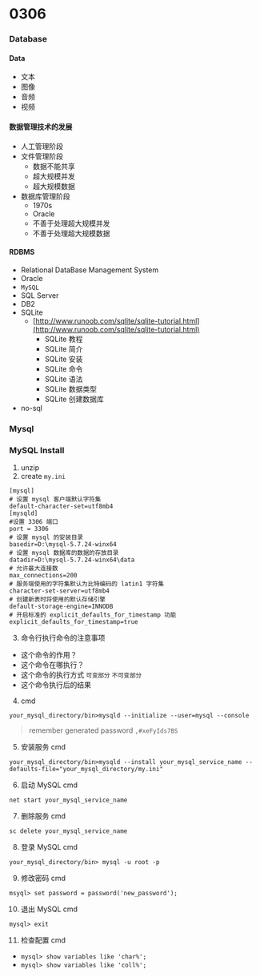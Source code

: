 # 0306

### Database

#### Data
- 文本
- 图像
- 音频
- 视频

#### 数据管理技术的发展
- 人工管理阶段
- 文件管理阶段
    - 数据不能共享
    - 超大规模并发
    - 超大规模数据
- 数据库管理阶段
    - 1970s
    - Oracle  
    - 不善于处理超大规模并发
    - 不善于处理超大规模数据
    
#### RDBMS
- Relational DataBase Management System  
- Oracle
- `MySQL`
- SQL Server
- DB2
- SQLite  
    - [http://www.runoob.com/sqlite/sqlite-tutorial.html](http://www.runoob.com/sqlite/sqlite-tutorial.html)
        - SQLite 教程
        - SQLite 简介
        - SQLite 安装
        - SQLite 命令
        - SQLite 语法
        - SQLite 数据类型
        - SQLite 创建数据库
- no-sql

### Mysql

### MySQL Install
1. unzip
2. create `my.ini`

```
[mysql]
# 设置 mysql 客户端默认字符集
default-character-set=utf8mb4 
[mysqld]
#设置 3306 端口
port = 3306 
# 设置 mysql 的安装目录
basedir=D:\mysql-5.7.24-winx64
# 设置 mysql 数据库的数据的存放目录
datadir=D:\mysql-5.7.24-winx64\data
# 允许最大连接数
max_connections=200
# 服务端使用的字符集默认为比特编码的 latin1 字符集
character-set-server=utf8mb4
# 创建新表时将使用的默认存储引擎
default-storage-engine=INNODB
# 开启标准的 explicit_defaults_for_timestamp 功能
explicit_defaults_for_timestamp=true
```

3. 命令行执行命令的注意事项
- 这个命令的作用？
- 这个命令在哪执行？
- 这个命令的执行方式 `可变部分` `不可变部分` 
- 这个命令执行后的结果

4. cmd

`your_mysql_directory/bin>mysqld --initialize --user=mysql --console`

> remember generated password  `,#xeFyIds7BS`

5. 安装服务 cmd

`your_mysql_directory/bin>mysqld --install your_mysql_service_name --defaults-file="your_mysql_directory/my.ini"`

6. 启动 MySQL cmd

`net start your_mysql_service_name`

7. 删除服务 cmd

`sc delete your_mysql_service_name`

8. 登录 MySQL cmd

`your_mysql_directory/bin> mysql -u root -p`

9. 修改密码 cmd

`msyql> set password = password('new_password');`

10. 退出 MySQL cmd

`mysql> exit`

11. 检查配置 cmd

- `mysql> show variables like 'char%';`
- `mysql> show variables like 'coll%';`














